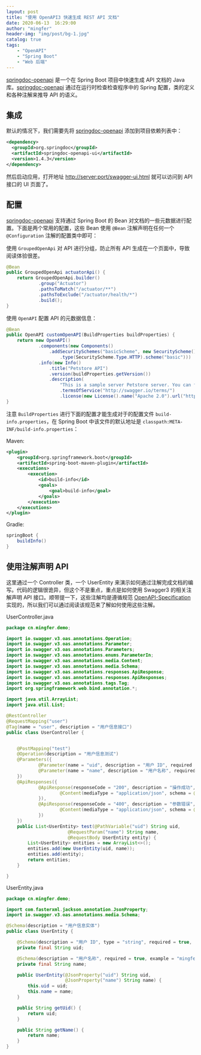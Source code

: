 ```yaml
---
layout: post
title: "使用 OpenAPI3 快速生成 REST API 文档"
date: 2020-06-13  16:29:00
author: "mingfer"
header-img: "img/post/bg-1.jpg"
catalog: true
tags: 
    - "OpenAPI"
    - "Spring Boot"
    - "Web 后端"
---
```


[springdoc-openapi](https://github.com/springdoc/springdoc-openapi) 是一个在 Spring Boot 项目中快速生成 API 文档的 Java 库。[springdoc-openapi](https://github.com/springdoc/springdoc-openapi) 通过在运行时检查检查程序中的 Spring 配置，类的定义和各种注解来推导 API 的语义。

## 集成

默认的情况下，我们需要先将 [springdoc-openapi](https://github.com/springdoc/springdoc-openapi) 添加到项目依赖列表中：
```xml
<dependency>
  <groupId>org.springdoc</groupId>
  <artifactId>springdoc-openapi-ui</artifactId>
  <version>1.4.3</version>
</dependency>
```
然后启动应用，打开地址 [http://server:port/swagger-ui.html](http://server:port/context-path/swagger-ui.html) 就可以访问到 API 接口的 UI 页面了。

## 配置

[springdoc-openapi](https://github.com/springdoc/springdoc-openapi) 支持通过 Spring Boot 的 Bean 对文档的一些元数据进行配置。下面是两个常用的配置，这些 Bean 使用 `@Bean` 注解声明在任何一个 `@Configuration` 注解的配置类中即可：

使用 `GroupedOpenApi` 对 API 进行分组，防止所有 API 生成在一个页面中，导致阅读体验很差。

```java
@Bean
public GroupedOpenApi actuatorApi() {
    return GroupedOpenApi.builder()
            .group("Actuator")
            .pathsToMatch("/actuator/**")
            .pathsToExclude("/actuator/health/*")
            .build();
}

```

使用 `OpenAPI` 配置 API 的元数据信息：

```java
@Bean
public OpenAPI customOpenAPI(BuildProperties buildProperties) {
    return new OpenAPI()
            .components(new Components()
                .addSecuritySchemes("basicScheme", new SecurityScheme()
                    .type(SecurityScheme.Type.HTTP).scheme("basic")))
            .info(new Info()
                .title("Petstore API")
                .version(buildProperties.getVersion())
                .description(
                    "This is a sample server Petstore server. You can find out more about Swagger at [http://swagger.io](http://swagger.io) or on [irc.freenode.net, #swagger](http://swagger.io/irc/). For this sample, you can use the api key `special-key` to test the authorization filters.")
                    .termsOfService("http://swagger.io/terms/")
                    .license(new License().name("Apache 2.0").url("http://springdoc.org")));
}

```

注意 `BuildProperties` 进行下面的配置才能生成对于的配置文件 `build-info.properties`，在 Spring Boot 中该文件的默认地址是 `classpath:META-INF/build-info.properties`：

Maven:

```xml
<plugin>
    <groupId>org.springframework.boot</groupId>
    <artifactId>spring-boot-maven-plugin</artifactId>
    <executions>
        <execution>
            <id>build-info</id>
            <goals>
                <goal>build-info</goal>
            </goals>
        </execution>
    </executions>
</plugin>
```

Gradle:

```groovy
springBoot {
    buildInfo()
}
```

## 使用注解声明 API

这里通过一个 Controller 类，一个 UserEntity 来演示如何通过注解完成文档的编写。代码的逻辑很诡异，但这个不是重点，重点是如何使用 Swagger3 的相关注解声明 API 接口。顺带提一下，这些注解均是遵循规范 [OpenAPI-Specification](https://github.com/OAI/OpenAPI-Specification/blob/master/versions/3.0.3.md) 实现的，所以我们可以通过阅读该规范来了解如何使用这些注解。


UserController.java

```java
package cn.mingfer.demo;

import io.swagger.v3.oas.annotations.Operation;
import io.swagger.v3.oas.annotations.Parameter;
import io.swagger.v3.oas.annotations.Parameters;
import io.swagger.v3.oas.annotations.enums.ParameterIn;
import io.swagger.v3.oas.annotations.media.Content;
import io.swagger.v3.oas.annotations.media.Schema;
import io.swagger.v3.oas.annotations.responses.ApiResponse;
import io.swagger.v3.oas.annotations.responses.ApiResponses;
import io.swagger.v3.oas.annotations.tags.Tag;
import org.springframework.web.bind.annotation.*;

import java.util.ArrayList;
import java.util.List;

@RestController
@RequestMapping("user")
@Tag(name = "user", description = "用户信息接口")
public class UserController {


    @PostMapping("test")
    @Operation(description = "用户信息测试")
    @Parameters({
            @Parameter(name = "uid", description = "用户 ID", required = true, in = ParameterIn.PATH),
            @Parameter(name = "name", description = "用户名称", required = true)
    })
    @ApiResponses({
            @ApiResponse(responseCode = "200", description = "操作成功", content = {
                    @Content(mediaType = "application/json", schema = @Schema(implementation = UserEntity.class, type = "array"))
            }),
            @ApiResponse(responseCode = "400", description = "参数错误", content = {
                    @Content(mediaType = "application/json", schema = @Schema())
            })
    })
    public List<UserEntity> test(@PathVariable("uid") String uid,
                       @RequestParam("name") String name,
                       @RequestBody UserEntity entity) {
        List<UserEntity> entities = new ArrayList<>();
        entities.add(new UserEntity(uid, name));
        entities.add(entity);
        return entities;
    }

}
```

UserEntity.java

```java
package cn.mingfer.demo;

import com.fasterxml.jackson.annotation.JsonProperty;
import io.swagger.v3.oas.annotations.media.Schema;

@Schema(description = "用户信息实体")
public class UserEntity {

    @Schema(description = "用户 ID", type = "string", required = true, minLength = 4, maxLength = 12, example = "10086")
    private final String uid;

    @Schema(description = "用户名称", required = true, example = "mingfer.cn")
    private final String name;

    public UserEntity(@JsonProperty("uid") String uid,
                      @JsonProperty("name") String name) {
        this.uid = uid;
        this.name = name;
    }

    public String getUid() {
        return uid;
    }

    public String getName() {
        return name;
    }
}

```

